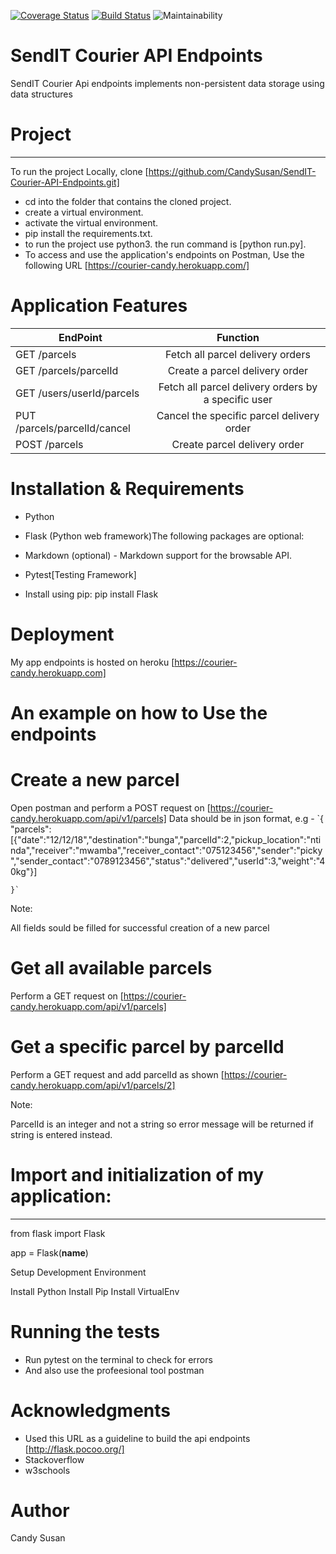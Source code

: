 [![Coverage Status](https://coveralls.io/repos/github/CandySusan/SendIT-Courier-API-Endpoints/badge.svg?branch=develop)](https://coveralls.io/github/CandySusan/SendIT-Courier-API-Endpoints?branch=develop)
[![Build Status](https://travis-ci.org/CandySusan/SendIT-Courier-API-Endpoints.svg?branch=develop)](https://travis-ci.org/CandySusan/SendIT-Courier-API-Endpoints)
![Maintainability](https://api.codeclimate.com/v1/badges/5e1cc600d8edac9bbfd2/maintainability)


# SendIT Courier API Endpoints

SendIT Courier Api endpoints implements non-persistent data storage using data structures

# Project
********************************************************
To run the project Locally, clone [https://github.com/CandySusan/SendIT-Courier-API-Endpoints.git]

- cd into the folder that contains the cloned project.
- create a virtual environment.
- activate the virtual environment.
- pip install the requirements.txt.
- to run the project use python3. the run command is [python run.py].
- To access and use the application's endpoints on Postman, Use the following URL [https://courier-candy.herokuapp.com/]


# Application Features

	                      
|   EndPoint                        | Function        
| -------------                     |:-------------:
| GET /parcels                      |Fetch all parcel delivery orders 
| GET /parcels/parcelId             |Create a parcel delivery order  
| GET /users/userId/parcels         |Fetch all parcel delivery orders by a specific user
  PUT /parcels/parcelId/cancel      |Cancel the specific parcel delivery order  
  POST /parcels                     |Create parcel delivery order
                
      

# Installation & Requirements

- Python

- Flask (Python web framework)The following packages are optional:

- Markdown (optional) - Markdown support for the browsable API. 

- Pytest[Testing Framework]

- Install using pip: pip install Flask 

# Deployment

My app endpoints is hosted on heroku [https://courier-candy.herokuapp.com]

# An example on how to Use the endpoints

# Create a new parcel

Open postman and perform a POST request on [https://courier-candy.herokuapp.com/api/v1/parcels] Data should be in json format, e.g -
`{
    "parcels":[{"date":"12/12/18","destination":"bunga","parcelId":2,"pickup_location":"ntinda","receiver":"mwamba","receiver_contact":"075123456","sender":"picky","sender_contact":"0789123456","status":"delivered","userId":3,"weight":"40kg"}]
    
    }`   
Note:

All fields sould be filled for successful creation of a new parcel
 # Get all available parcels

Perform a GET request on [https://courier-candy.herokuapp.com/api/v1/parcels]

# Get a specific parcel by parcelId 
Perform a GET request and add parcelId as shown [https://courier-candy.herokuapp.com/api/v1/parcels/2] 

Note:

ParcelId is an integer and not a string so error message will be returned if string is entered instead.

# Import and initialization of my application:
*********************************************

from flask import Flask

app = Flask(__name__)

Setup Development Environment 

Install Python
Install Pip
Install VirtualEnv

# Running the tests

- Run pytest on the terminal to check for errors
- And also use the profeesional tool postman



# Acknowledgments

- Used this URL as a guideline to build the api endpoints [http://flask.pocoo.org/]
- Stackoverflow 
- w3schools


# Author

Candy Susan

